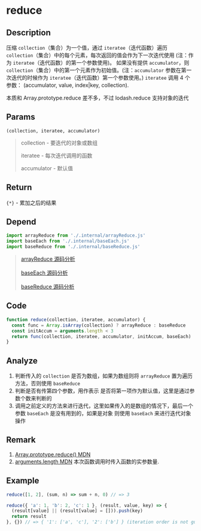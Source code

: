 # reduce 

## Description 
压缩 `collection`（集合）为一个值，通过 `iteratee`（迭代函数）遍历 `collection`（集合）中的每个元素，每次返回的值会作为下一次迭代使用 (注：作为 `iteratee`（迭代函数）的第一个参数使用)。 如果没有提供 `accumulator`，则 `collection`（集合）中的第一个元素作为初始值。(注：`accumulator` 参数在第一次迭代的时候作为 `iteratee`（迭代函数）第一个参数使用。) `iteratee` 调用 4 个参数：
(accumulator, value, index|key, collection).

本质和 Array.prototype.reduce 差不多，不过 lodash.reduce 支持对象的迭代

## Params
`(collection, iteratee, accumulator)`
> collection - 要迭代的对象或数组
>
> iteratee - 每次迭代调用的函数
>
> accumulator - 默认值
>

## Return
`{*}` - 累加之后的结果
## Depend
```js
import arrayReduce from './.internal/arrayReduce.js'
import baseEach from './.internal/baseEach.js'
import baseReduce from './.internal/baseReduce.js'
```
> [arrayReduce 源码分析](../internal/arrayReduce.md)
> <br/>
> <br/>
> [baseEach 源码分析](../internal/baseEach.md)
> <br/>
> <br/>
> [baseReduce 源码分析](../internal/baseReduce.md)
>

## Code
```js
function reduce(collection, iteratee, accumulator) {
  const func = Array.isArray(collection) ? arrayReduce : baseReduce
  const initAccum = arguments.length < 3
  return func(collection, iteratee, accumulator, initAccum, baseEach)
}
```
## Analyze
1. 判断传入的 `collection` 是否为数组，如果为数组则将 `arrayReduce` 置为遍历方法，否则使用 `baseReduce`
2. 判断是否有传第四个参数，用作表示 是否将第一项作为默认值，这里是通过参数个数来判断的
3. 调用之前定义的方法来进行迭代，这里如果传入的是数组的情况下，最后一个参数 `baseEach` 是没有用到的，如果是对象 则使用 `baseEach` 来进行迭代对象操作
## Remark
1. [Array.prototype.reduce() MDN](https://developer.mozilla.org/zh-CN/docs/Web/JavaScript/Reference/Global_Objects/Array/Reduce)
2. [arguments.length MDN](https://developer.mozilla.org/zh-CN/docs/Web/JavaScript/Reference/Functions/arguments/length) 本次函数调用时传入函数的实参数量.
## Example
```js
reduce([1, 2], (sum, n) => sum + n, 0) // => 3

reduce({ 'a': 1, 'b': 2, 'c': 1 }, (result, value, key) => {
  (result[value] || (result[value] = [])).push(key)
  return result
}, {}) // => { '1': ['a', 'c'], '2': ['b'] } (iteration order is not guaranteed)
```
